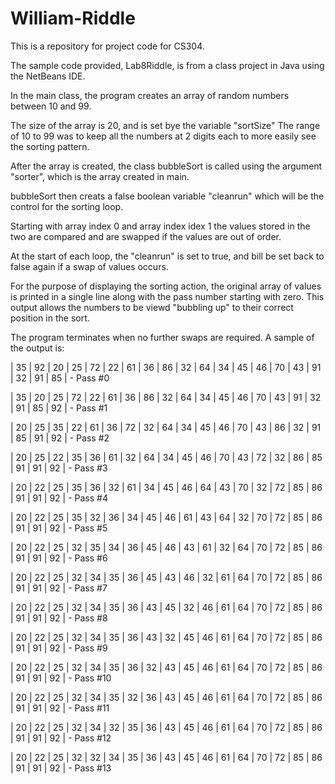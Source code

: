 # William-Riddle
This is a repository for project code for CS304.

The sample code provided, Lab8Riddle, is from a class project in Java using the NetBeans IDE.


In the main class, the program creates an array of random numbers between 10 and 99.

The size of the array is 20, and is set bye the variable "sortSize" 
The range of 10 to 99 was to keep all the numbers at 2 digits each to more easily see the sorting pattern.

After the array is created, the class bubbleSort is called using the argument "sorter", which is the array created in main.

bubbleSort then creats a false boolean variable "cleanrun" which will be the control for the sorting loop.

Starting with array index 0 and array index idex 1 the values stored in the two are compared and are swapped if the values are out of order.

At the start of each loop, the "cleanrun" is set to true, and bill be set back to false again if a swap of values occurs.

For the purpose of displaying the sorting action, the original array of values is printed in a single line along with the pass number starting with zero.  This output allows the numbers to be viewd "bubbling up" to their correct position in the sort.

The program terminates when no further swaps are required.  A sample of the output is:

| 35 | 92 | 20 | 25 | 72 | 22 | 61 | 36 | 86 | 32 | 64 | 34 | 45 | 46 | 70 | 43 | 91 | 32 | 91 | 85 |  - Pass #0

| 35 | 20 | 25 | 72 | 22 | 61 | 36 | 86 | 32 | 64 | 34 | 45 | 46 | 70 | 43 | 91 | 32 | 91 | 85 | 92 |  - Pass #1

| 20 | 25 | 35 | 22 | 61 | 36 | 72 | 32 | 64 | 34 | 45 | 46 | 70 | 43 | 86 | 32 | 91 | 85 | 91 | 92 |  - Pass #2

| 20 | 25 | 22 | 35 | 36 | 61 | 32 | 64 | 34 | 45 | 46 | 70 | 43 | 72 | 32 | 86 | 85 | 91 | 91 | 92 |  - Pass #3

| 20 | 22 | 25 | 35 | 36 | 32 | 61 | 34 | 45 | 46 | 64 | 43 | 70 | 32 | 72 | 85 | 86 | 91 | 91 | 92 |  - Pass #4

| 20 | 22 | 25 | 35 | 32 | 36 | 34 | 45 | 46 | 61 | 43 | 64 | 32 | 70 | 72 | 85 | 86 | 91 | 91 | 92 |  - Pass #5

| 20 | 22 | 25 | 32 | 35 | 34 | 36 | 45 | 46 | 43 | 61 | 32 | 64 | 70 | 72 | 85 | 86 | 91 | 91 | 92 |  - Pass #6

| 20 | 22 | 25 | 32 | 34 | 35 | 36 | 45 | 43 | 46 | 32 | 61 | 64 | 70 | 72 | 85 | 86 | 91 | 91 | 92 |  - Pass #7

| 20 | 22 | 25 | 32 | 34 | 35 | 36 | 43 | 45 | 32 | 46 | 61 | 64 | 70 | 72 | 85 | 86 | 91 | 91 | 92 |  - Pass #8

| 20 | 22 | 25 | 32 | 34 | 35 | 36 | 43 | 32 | 45 | 46 | 61 | 64 | 70 | 72 | 85 | 86 | 91 | 91 | 92 |  - Pass #9

| 20 | 22 | 25 | 32 | 34 | 35 | 36 | 32 | 43 | 45 | 46 | 61 | 64 | 70 | 72 | 85 | 86 | 91 | 91 | 92 |  - Pass #10

| 20 | 22 | 25 | 32 | 34 | 35 | 32 | 36 | 43 | 45 | 46 | 61 | 64 | 70 | 72 | 85 | 86 | 91 | 91 | 92 |  - Pass #11

| 20 | 22 | 25 | 32 | 34 | 32 | 35 | 36 | 43 | 45 | 46 | 61 | 64 | 70 | 72 | 85 | 86 | 91 | 91 | 92 |  - Pass #12

| 20 | 22 | 25 | 32 | 32 | 34 | 35 | 36 | 43 | 45 | 46 | 61 | 64 | 70 | 72 | 85 | 86 | 91 | 91 | 92 |  - Pass #13

